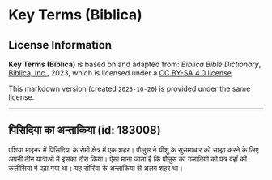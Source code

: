 # Key Terms (Biblica)

## License Information

**Key Terms (Biblica)** is based on and adapted from: _Biblica Bible Dictionary_, [Biblica, Inc.](https://www.biblica.com/), 2023, which is licensed under a [CC BY-SA 4.0 license](https://creativecommons.org/licenses/by-sa/4.0/legalcode.en).

This markdown version (created `2025-10-20`) is provided under the same license.



--------------------------------

## पिसिदिया का अन्ताकिया (id: 183008)

एशिया माइनर में पिसिदिया के रोमी क्षेत्र में एक शहर। पौलुस ने यीशु के सुसमाचार को साझा करने के लिए अपनी तीन यात्राओं में इसका दौरा किया। ऐसा माना जाता है कि पौलुस का गलातियों को पत्र वहाँ की कलीसिया में पढ़ा गया था। यह सीरिया के अन्ताकिया से अलग शहर था।


